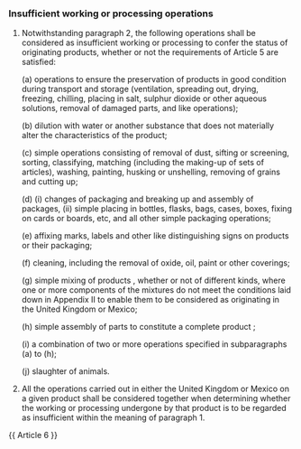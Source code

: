 ### Insufficient working or processing operations

1. Notwithstanding paragraph 2, the following operations shall be considered as insufficient working or processing to confer the status of originating products, whether or not the requirements of Article 5 are satisfied:

    (a) operations to ensure the preservation of products in good condition during transport and storage (ventilation, spreading out, drying, freezing, chilling, placing in salt, sulphur dioxide or other aqueous solutions, removal of damaged parts, and like operations);

    (b) dilution with water or another substance that does not materially alter the characteristics of the product;

    (c) simple operations consisting of removal of dust, sifting or screening, sorting, classifying, matching (including the making-up of sets of articles), washing, painting, husking or unshelling, removing of grains and cutting up;

    (d) 
        (i) changes of packaging and breaking up and assembly of packages,
        (ii) simple placing in bottles, flasks, bags, cases, boxes, fixing on cards or boards, etc, and all other simple packaging operations;

    (e) affixing marks, labels and other like distinguishing signs on products or their packaging;

    (f) cleaning, including the removal of oxide, oil, paint or other coverings;

    (g) simple mixing of products , whether or not of different kinds, where one or more components of the mixtures do not meet the conditions laid down in Appendix II to enable them to be considered as originating in the United Kingdom or Mexico;

    (h) simple assembly of parts to constitute a complete product ;

    (i) a combination of two or more operations specified in subparagraphs (a) to (h);

    (j) slaughter of animals.

2. All the operations carried out in either the United Kingdom or Mexico on a given product shall be considered together when determining whether the working or processing undergone by that product is to be regarded as insufficient within the meaning of paragraph 1.

{{ Article 6 }}
